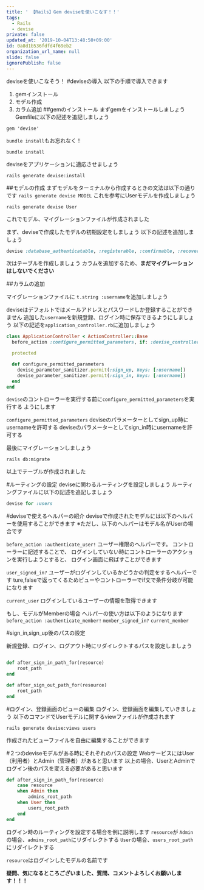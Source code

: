 ```yaml
---
title: ' 【Rails】Gem deviseを使いこなす！！'
tags:
  - Rails
  - devise
private: false
updated_at: '2019-10-04T13:48:50+09:00'
id: 0a8d1b536fdfd4f69eb2
organization_url_name: null
slide: false
ignorePublish: false
---
```

deviseを使いこなそう！
#deviseの導入
以下の手順で導入できます
1. gemインストール
2. モデル作成
3. カラム追加
##gemのインストール
まずgemをインストールしましょう
Gemfileに以下の記述を追記しましょう

```:Gemfile
gem 'devise'
```

`bundle install`もお忘れなく！

```:ターミナル
bundle install
```

deviseをアプリケーションに適応させましょう

```:ターミナル
rails generate devise:install
```

##モデルの作成
まずモデルをターミナルから作成するときの文法は以下の通りです
`rails generate devise MODEL`
これを参考にUserモデルを作成しましょう

```:ターミナル
rails generate devise User
```

これでモデル、マイグレーションファイルが作成されました

まず、deviseで作成したモデルの初期設定をしましょう
以下の記述を追加しましょう

```:app/models/user.rb
devise :database_authenticatable, :registerable, :confirmable, :recoverable, stretches: 13
```

次はテーブルを作成しましょう
カラムを追加するため、**まだマイグレーションはしないでください**


##カラムの追加

マイグレーションファイルに
`t.string :username`を追加しましょう

deviseはデフォルトではメールアドレスとパスワードしか登録することができません
追加した`username`を新規登録、ログイン時に保存できるようにしましょう
以下の記述を`application_controller.rb`に追加しましょう

```ruby:app/controllers/application_controller.rb
class ApplicationController < ActionController::Base
  before_action :configure_permitted_parameters, if: :devise_controller?

  protected

  def configure_permitted_parameters
    devise_parameter_sanitizer.permit(:sign_up, keys: [:username])
    devise_parameter_sanitizer.permit(:sign_in, keys: [:username])
  end
end
```

`devise`のコントローラーを実行する前に`configure_permitted_parameters`を実行する
ようにします

`configure_permitted_parameters`
deviseのパラメーターとしてsign_up時にusernameを許可する
deviseのパラメーターとしてsign_in時にusernameを許可する

最後にマイグレーションしましょう

```:ターミナル
rails db:migrate
```

以上でテーブルが作成されました


#ルーティングの設定
deviseに関わるルーティングを設定しましょう
ルーティングファイルに以下の記述を追記しましょう

```ruby:config/routes.rb
devise for :users
```

#deviseで使えるヘルパーの紹介
deviseで作成されたモデルには以下のヘルパーを使用することができます
※ただし、以下のヘルパーはモデル名がUserの場合です

`before_action :authenticate_user!`
ユーザー権限のヘルパーです。
コントローラーに記述することで、
ログインしていない時にコントローラーのアクションを実行しようとすると、
ログイン画面に飛ばすことができます

`user_signed_in?`
ユーザーがログインしているかどうかの判定をするヘルパーです
ture,falseで返ってくるためビューやコントローラーでif文で条件分岐が可能になります

`current_user`
ログインしているユーザーの情報を取得できます

もし、モデルがMemberの場合
ヘルパーの使い方は以下のようになります
`before_action :authenticate_member!`
`member_signed_in?` 
`current_member`

#sign_in,sign_up後のパスの設定

新規登録、ログイン、ログアウト時にリダイレクトするパスを設定しましょう

```ruby:app/controllers/application_controller.rb

def after_sign_in_path_for(resource)
	root_path
end

def after_sign_out_path_for(resource)
	root_path
end

```

#ログイン、登録画面のビューの編集
ログイン、登録画面を編集していきましょう
以下のコマンドでUserモデルに関するviewファイルが作成されます

```:ターミナル
rails generate devise:views users
```

作成されたビューファイルを自由に編集することができます

#２つのdeviseモデルがある時にそれぞれのパスの設定
WebサービスにはUser（利用者）とAdmin（管理者）があると思います
以上の場合、UserとAdminでログイン後のパスを変える必要があると思います

```ruby:app/controllers/application_controller.rb
def after_sign_in_path_for(resource)
	case resource
	when Admin then
		admins_root_path
	when User then
		users_root_path
	end
end
```
ログイン時のルーティングを設定する場合を例に説明します
`resource`が
`Admin`の場合、`admins_root_path`にリダイレクトする
`User`の場合、`users_root_path`にリダイレクトする

`resource`はログインしたモデルの名前です

**疑問、気になるところございました、質問、コメントよろしくお願いします！！！**





